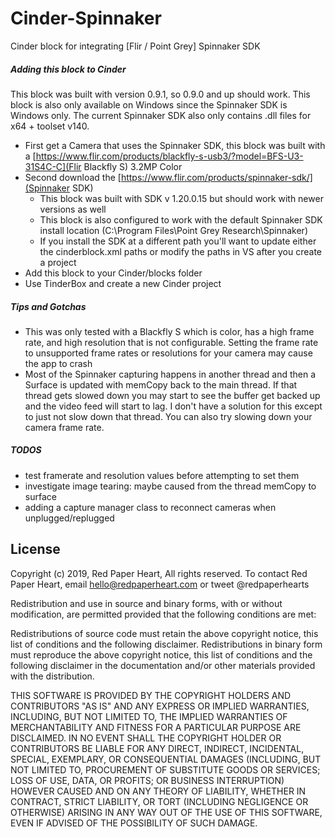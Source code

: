 Cinder-Spinnaker
===================
Cinder block for integrating [Flir / Point Grey] Spinnaker SDK

##### Adding this block to Cinder
This block was built with version 0.9.1, so 0.9.0 and up should work. This block is also only available on Windows since the Spinnaker SDK is Windows only. The current Spinnaker SDK also only contains .dll files for x64 + toolset v140.

* First get a Camera that uses the Spinnaker SDK, this block was built with a [https://www.flir.com/products/blackfly-s-usb3/?model=BFS-U3-31S4C-C](Flir Blackfly S) 3.2MP Color
* Second download the [https://www.flir.com/products/spinnaker-sdk/](Spinnaker SDK)
  - This block was built with SDK v 1.20.0.15 but should work with newer versions as well
  - This block is also configured to work with the default Spinnaker SDK install location (C:\Program Files\Point Grey Research\Spinnaker)
  - If you install the SDK at a different path you'll want to update either the cinderblock.xml paths or modify the paths in VS after you create a project 
* Add this block to your Cinder/blocks folder
* Use TinderBox and create a new Cinder project

##### Tips and Gotchas
- This was only tested with a Blackfly S which is color, has a high frame rate, and high resolution that is not configurable. Setting the frame rate to unsupported frame rates or resolutions for your camera may cause the app to crash
- Most of the Spinnaker capturing happens in another thread and then a Surface is updated with memCopy back to the main thread. If that thread gets slowed down you may start to see the buffer get backed up and the video feed will start to lag. I don't have a solution for this except to just not slow down that thread. You can also try slowing down your camera frame rate.

##### TODOS
- test framerate and resolution values before attempting to set them
- investigate image tearing: maybe caused from the thread memCopy to surface
- adding a capture manager class to reconnect cameras when unplugged/replugged

License
-------
Copyright (c) 2019, Red Paper Heart, All rights reserved. To contact Red Paper Heart, email hello@redpaperheart.com or tweet @redpaperhearts

Redistribution and use in source and binary forms, with or without modification, are permitted provided that the following conditions are met:
 
Redistributions of source code must retain the above copyright notice, this list of conditions and the following disclaimer. Redistributions in binary form must reproduce the above copyright notice, this list of conditions and the following disclaimer in the documentation and/or other materials provided with the distribution.
 
THIS SOFTWARE IS PROVIDED BY THE COPYRIGHT HOLDERS AND CONTRIBUTORS "AS IS" AND ANY EXPRESS OR IMPLIED WARRANTIES, INCLUDING, BUT NOT LIMITED TO, THE IMPLIED WARRANTIES OF MERCHANTABILITY AND FITNESS FOR A PARTICULAR PURPOSE ARE DISCLAIMED. IN NO EVENT SHALL THE COPYRIGHT HOLDER OR CONTRIBUTORS BE LIABLE FOR ANY DIRECT, INDIRECT, INCIDENTAL, SPECIAL, EXEMPLARY, OR CONSEQUENTIAL DAMAGES (INCLUDING, BUT NOT LIMITED TO, PROCUREMENT OF SUBSTITUTE GOODS OR SERVICES; LOSS OF USE, DATA, OR PROFITS; OR BUSINESS INTERRUPTION) HOWEVER CAUSED AND ON ANY THEORY OF LIABILITY, WHETHER IN CONTRACT, STRICT LIABILITY, OR TORT (INCLUDING NEGLIGENCE OR OTHERWISE) ARISING IN ANY WAY OUT OF THE USE OF THIS SOFTWARE, EVEN IF ADVISED OF THE POSSIBILITY OF SUCH DAMAGE.
